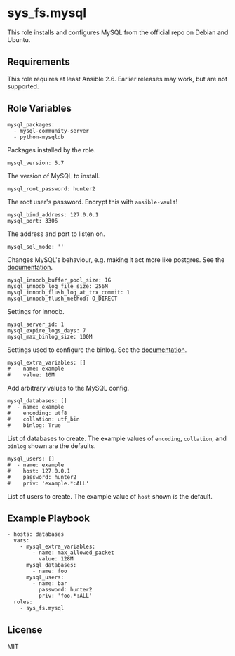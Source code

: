 sys_fs.mysql
============

This role installs and configures MySQL from the official repo on Debian and
Ubuntu.

Requirements
------------

This role requires at least Ansible 2.6. Earlier releases may work, but are not
supported.

Role Variables
--------------

	mysql_packages:
	  - mysql-community-server
      - python-mysqldb

Packages installed by the role.

	mysql_version: 5.7

The version of MySQL to install.

	mysql_root_password: hunter2

The root user's password. Encrypt this with `ansible-vault`!

    mysql_bind_address: 127.0.0.1
    mysql_port: 3306

The address and port to listen on.

    mysql_sql_mode: ''

Changes MySQL's behaviour, e.g. making it act more like postgres. See the
[documentation](https://dev.mysql.com/doc/refman/5.7/en/sql-mode.html).

	mysql_innodb_buffer_pool_size: 1G
	mysql_innodb_log_file_size: 256M
	mysql_innodb_flush_log_at_trx_commit: 1
	mysql_innodb_flush_method: O_DIRECT

Settings for innodb.

    mysql_server_id: 1
    mysql_expire_logs_days: 7
    mysql_max_binlog_size: 100M

Settings used to configure the binlog. See the
[documentation](https://dev.mysql.com/doc/refman/5.7/en/replication-options-binary-log.html).

	mysql_extra_variables: []
	#  - name: example
	#    value: 10M

Add arbitrary values to the MySQL config.

	mysql_databases: []
	#  - name: example
	#    encoding: utf8
	#    collation: utf_bin
	#    binlog: True

List of databases to create. The example values of `encoding`, `collation`, and
`binlog` shown are the defaults.

	mysql_users: []
	#  - name: example
	#    host: 127.0.0.1
	#    password: hunter2
	#    priv: 'example.*:ALL'

List of users to create. The example value of `host` shown is the default.

Example Playbook
----------------

    - hosts: databases
	  vars:
	    - mysql_extra_variables:
		    - name: max_allowed_packet
			  value: 128M
		  mysql_databases:
		    - name: foo
		  mysql_users:
		    - name: bar
			  password: hunter2
			  priv: 'foo.*:ALL'
      roles:
        - sys_fs.mysql

License
-------

MIT
